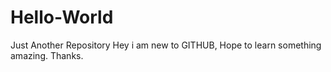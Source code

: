 # Hello-World
Just Another Repository
Hey i am new to GITHUB, Hope to learn something amazing.
Thanks.
